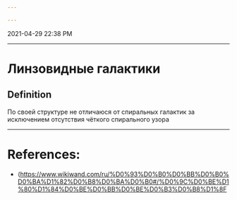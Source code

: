 ```yaml
---

---
```


2021-04-29 22:38 PM
***

# Линзовидные галактики
## Definition
По своей структуре не отличаюся от спиральных галактик за исключением отсутствия чёткого спирального узора
***

# References:
- (https://www.wikiwand.com/ru/%D0%93%D0%B0%D0%BB%D0%B0%D0%BA%D1%82%D0%B8%D0%BA%D0%B0#/%D0%9C%D0%BE%D1%80%D1%84%D0%BE%D0%BB%D0%BE%D0%B3%D0%B8%D1%8F